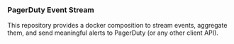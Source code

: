 ### PagerDuty Event Stream

This repository provides a docker composition to stream events, aggregate them, and send meaningful alerts to PagerDuty (or any other client API).
